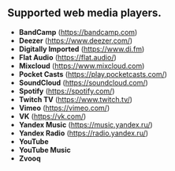 ## Supported web media players.

- **BandCamp** (https://bandcamp.com)
- **Deezer** (https://www.deezer.com/)
- **Digitally Imported** (https://www.di.fm)
- **Flat Audio** (https://flat.audio/)
- **Mixcloud** (https://www.mixcloud.com)
- **Pocket Casts** (https://play.pocketcasts.com/)
- **SoundCloud** (https://soundcloud.com/)
- **Spotify** (https://spotify.com/)
- **Twitch TV** (https://www.twitch.tv/)
- **Vimeo** (https://vimeo.com/)
- **VK** (https://vk.com/)
- **Yandex Music** (https://music.yandex.ru/)
- **Yandex Radio** (https://radio.yandex.ru/)
- **YouTube**
- **YouTube Music**
- **Zvooq**
